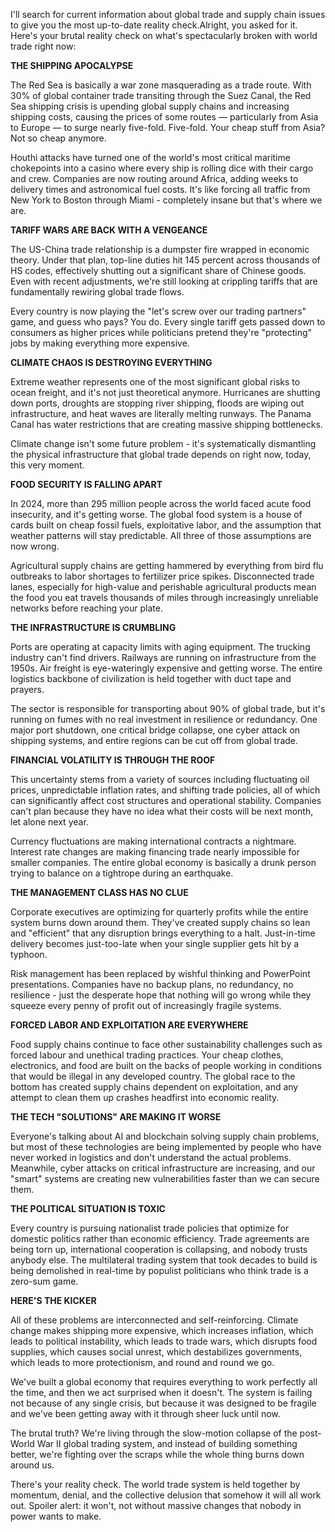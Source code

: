 I'll search for current information about global trade and supply chain issues to give you the most up-to-date reality check.Alright, you asked for it. Here's your brutal reality check on what's spectacularly broken with world trade right now:

**THE SHIPPING APOCALYPSE**

The Red Sea is basically a war zone masquerading as a trade route. With 30% of global container trade transiting through the Suez Canal, the Red Sea shipping crisis is upending global supply chains and increasing shipping costs, causing the prices of some routes — particularly from Asia to Europe — to surge nearly five-fold. Five-fold. Your cheap stuff from Asia? Not so cheap anymore.

Houthi attacks have turned one of the world's most critical maritime chokepoints into a casino where every ship is rolling dice with their cargo and crew. Companies are now routing around Africa, adding weeks to delivery times and astronomical fuel costs. It's like forcing all traffic from New York to Boston through Miami - completely insane but that's where we are.

**TARIFF WARS ARE BACK WITH A VENGEANCE**

The US-China trade relationship is a dumpster fire wrapped in economic theory. Under that plan, top-line duties hit 145 percent across thousands of HS codes, effectively shutting out a significant share of Chinese goods. Even with recent adjustments, we're still looking at crippling tariffs that are fundamentally rewiring global trade flows. 

Every country is now playing the "let's screw over our trading partners" game, and guess who pays? You do. Every single tariff gets passed down to consumers as higher prices while politicians pretend they're "protecting" jobs by making everything more expensive.

**CLIMATE CHAOS IS DESTROYING EVERYTHING**

Extreme weather represents one of the most significant global risks to ocean freight, and it's not just theoretical anymore. Hurricanes are shutting down ports, droughts are stopping river shipping, floods are wiping out infrastructure, and heat waves are literally melting runways. The Panama Canal has water restrictions that are creating massive shipping bottlenecks.

Climate change isn't some future problem - it's systematically dismantling the physical infrastructure that global trade depends on right now, today, this very moment.

**FOOD SECURITY IS FALLING APART**

In 2024, more than 295 million people across the world faced acute food insecurity, and it's getting worse. The global food system is a house of cards built on cheap fossil fuels, exploitative labor, and the assumption that weather patterns will stay predictable. All three of those assumptions are now wrong.

Agricultural supply chains are getting hammered by everything from bird flu outbreaks to labor shortages to fertilizer price spikes. Disconnected trade lanes, especially for high-value and perishable agricultural products mean the food you eat travels thousands of miles through increasingly unreliable networks before reaching your plate.

**THE INFRASTRUCTURE IS CRUMBLING**

Ports are operating at capacity limits with aging equipment. The trucking industry can't find drivers. Railways are running on infrastructure from the 1950s. Air freight is eye-wateringly expensive and getting worse. The entire logistics backbone of civilization is held together with duct tape and prayers.

The sector is responsible for transporting about 90% of global trade, but it's running on fumes with no real investment in resilience or redundancy. One major port shutdown, one critical bridge collapse, one cyber attack on shipping systems, and entire regions can be cut off from global trade.

**FINANCIAL VOLATILITY IS THROUGH THE ROOF**

This uncertainty stems from a variety of sources including fluctuating oil prices, unpredictable inflation rates, and shifting trade policies, all of which can significantly affect cost structures and operational stability. Companies can't plan because they have no idea what their costs will be next month, let alone next year.

Currency fluctuations are making international contracts a nightmare. Interest rate changes are making financing trade nearly impossible for smaller companies. The entire global economy is basically a drunk person trying to balance on a tightrope during an earthquake.

**THE MANAGEMENT CLASS HAS NO CLUE**

Corporate executives are optimizing for quarterly profits while the entire system burns down around them. They've created supply chains so lean and "efficient" that any disruption brings everything to a halt. Just-in-time delivery becomes just-too-late when your single supplier gets hit by a typhoon.

Risk management has been replaced by wishful thinking and PowerPoint presentations. Companies have no backup plans, no redundancy, no resilience - just the desperate hope that nothing will go wrong while they squeeze every penny of profit out of increasingly fragile systems.

**FORCED LABOR AND EXPLOITATION ARE EVERYWHERE**

Food supply chains continue to face other sustainability challenges such as forced labour and unethical trading practices. Your cheap clothes, electronics, and food are built on the backs of people working in conditions that would be illegal in any developed country. The global race to the bottom has created supply chains dependent on exploitation, and any attempt to clean them up crashes headfirst into economic reality.

**THE TECH "SOLUTIONS" ARE MAKING IT WORSE**

Everyone's talking about AI and blockchain solving supply chain problems, but most of these technologies are being implemented by people who have never worked in logistics and don't understand the actual problems. Meanwhile, cyber attacks on critical infrastructure are increasing, and our "smart" systems are creating new vulnerabilities faster than we can secure them.

**THE POLITICAL SITUATION IS TOXIC**

Every country is pursuing nationalist trade policies that optimize for domestic politics rather than economic efficiency. Trade agreements are being torn up, international cooperation is collapsing, and nobody trusts anybody else. The multilateral trading system that took decades to build is being demolished in real-time by populist politicians who think trade is a zero-sum game.

**HERE'S THE KICKER**

All of these problems are interconnected and self-reinforcing. Climate change makes shipping more expensive, which increases inflation, which leads to political instability, which leads to trade wars, which disrupts food supplies, which causes social unrest, which destabilizes governments, which leads to more protectionism, and round and round we go.

We've built a global economy that requires everything to work perfectly all the time, and then we act surprised when it doesn't. The system is failing not because of any single crisis, but because it was designed to be fragile and we've been getting away with it through sheer luck until now.

The brutal truth? We're living through the slow-motion collapse of the post-World War II global trading system, and instead of building something better, we're fighting over the scraps while the whole thing burns down around us.

There's your reality check. The world trade system is held together by momentum, denial, and the collective delusion that somehow it will all work out. Spoiler alert: it won't, not without massive changes that nobody in power wants to make.
